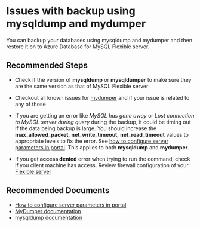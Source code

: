 <properties
    pageTitle="Issues with backup using mysqldump and mydumper"
    description="Issues with backup using mysqldump and mydumper"
    service="microsoft.dbformysql"
    resource="servers"
    authors="mksuni"
    ms.author="sumuth"
    displayOrder="120"
    selfHelpType="generic"
    supportTopicIds="32747637"
    resourceTags="servers, databases"
    productPesIds="17344"
    cloudEnvironments="public, Fairfax, usnat, ussec"
    articleId="9f6ab11f-d9a6-426d-8854-51849d8016f1"
    ownershipId="AzureData_AzureDatabaseforMySQL"
/>

# Issues with backup using mysqldump and mydumper

You can backup your databases using mysqldump and mydumper and then restore it on to Azure Database for MySQL Flexible server.

## **Recommended Steps**

* Check if the version of **mysqldump** or **mysqldumper** to make sure they are the same version as that of MySQL Flexible server

* Checkout all known issues for [mydumper](https://github.com/maxbube/mydumper/issues) and if your issue is related to any of those

* If you are getting an error like *MySQL has gone away*  or *Lost connection to MySQL server during query* during the backup, it could be timing out if the data being backup is large. You should increase the **max_allowed_packet**, **net_write_timeout**, **net_read_timeout** values to appropriate levels to fix the error. See [how to configure server parameters in portal](https://docs.microsoft.com/azure/mysql/howto-server-parameters). This applies to both **mysqldump** and **mydumper**.

* If you get **access denied** error when trying to run the command, check if you client machine has access. Review firewall configuration of your [Flexible server](https://docs.microsoft.com/azure/mysql/flexible-server/how-to-manage-firewall-portal#create-a-firewall-rule-after-server-is-created)

## **Recommended Documents**

* [How to configure server parameters in portal](https://docs.microsoft.com/azure/mysql/howto-server-parameters)
* [MyDumper documentation](https://github.com/maxbube/mydumper)
* [mysqldump documentation](https://dev.mysql.com/doc/refman/8.0/en/mysqldump.html)